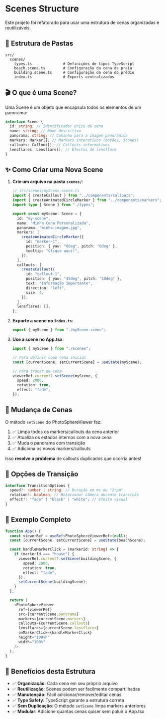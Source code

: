 # Scenes Structure

Este projeto foi refatorado para usar uma estrutura de cenas organizadas e reutilizáveis.

## 📁 Estrutura de Pastas

```
src/
  scenes/
    types.ts              # Definições de tipos TypeScript
    beach.scene.ts        # Configuração da cena da praia
    building.scene.ts     # Configuração da cena do prédio
    index.ts              # Exports centralizados
```

## 🎬 O que é uma Scene?

Uma Scene é um objeto que encapsula todos os elementos de um panorama:

```typescript
interface Scene {
  id: string; // Identificador único da cena
  name: string; // Nome descritivo
  panorama: string; // Caminho para a imagem panorâmica
  markers: Marker[]; // Markers interativos (botões, ícones)
  callouts: Callout[]; // Callouts informativos
  lensflares: Lensflare[]; // Efeitos de lensflare
}
```

## ✨ Como Criar uma Nova Scene

1. **Crie um arquivo na pasta `scenes/`**:

   ```typescript
   // src/scenes/myScene.scene.ts
   import { createCallout } from "../components/callouts";
   import { createAnimatedCircleMarker } from "../components/markers";
   import type { Scene } from "./types";

   export const myScene: Scene = {
     id: "my-scene",
     name: "Minha Cena Personalizada",
     panorama: "minha-imagem.jpg",
     markers: [
       createAnimatedCircleMarker({
         id: "marker-1",
         position: { yaw: "0deg", pitch: "0deg" },
         tooltip: "Clique aqui!",
       }),
     ],
     callouts: [
       createCallout({
         id: "callout-1",
         position: { yaw: "45deg", pitch: "10deg" },
         text: "Informação importante",
         direction: "left",
         size: 4,
       }),
     ],
     lensflares: [],
   };
   ```

2. **Exporte a scene no `index.ts`**:

   ```typescript
   export { myScene } from "./myScene.scene";
   ```

3. **Use a scene no App.tsx**:

   ```typescript
   import { myScene } from "./scenes";

   // Para definir como cena inicial
   const [currentScene, setCurrentScene] = useState(myScene);

   // Para trocar de cena
   viewerRef.current?.setScene(myScene, {
     speed: 2000,
     rotation: true,
     effect: "fade",
   });
   ```

## 🔄 Mudança de Cenas

O método `setScene` do PhotoSphereViewer faz:

1. ✅ Limpa todos os markers/callouts da cena anterior
2. ✅ Atualiza os estados internos com a nova cena
3. ✅ Muda o panorama com transição
4. ✅ Adiciona os novos markers/callouts

Isso **resolve o problema** de callouts duplicados que ocorria antes!

## 🎨 Opções de Transição

```typescript
interface TransitionOptions {
  speed?: number | string; // Duração em ms ou "2rpm"
  rotation?: boolean; // Rotacionar câmera durante transição
  effect?: "fade" | "black" | "white"; // Efeito visual
}
```

## 📝 Exemplo Completo

```typescript
function App() {
  const viewerRef = useRef<PhotoSphereViewerRef>(null);
  const [currentScene, setCurrentScene] = useState(beachScene);

  const handleMarkerClick = (markerId: string) => {
    if (markerId === "house") {
      viewerRef.current?.setScene(buildingScene, {
        speed: 2000,
        rotation: true,
        effect: "fade",
      });
      setCurrentScene(buildingScene);
    }
  };

  return (
    <PhotoSphereViewer
      ref={viewerRef}
      src={currentScene.panorama}
      markers={currentScene.markers}
      callouts={currentScene.callouts}
      lensflares={currentScene.lensflares}
      onMarkerClick={handleMarkerClick}
      height="100vh"
      width="100%"
    />
  );
}
```

## 🚀 Benefícios desta Estrutura

- ✅ **Organização**: Cada cena em seu próprio arquivo
- ✅ **Reutilização**: Scenes podem ser facilmente compartilhadas
- ✅ **Manutenção**: Fácil adicionar/remover/editar cenas
- ✅ **Type Safety**: TypeScript garante a estrutura correta
- ✅ **Sem Duplicação**: O método `setScene` limpa markers anteriores
- ✅ **Modular**: Adicione quantas cenas quiser sem poluir o App.tsx
